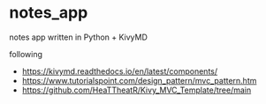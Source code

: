 # notes_app
notes app written in Python + KivyMD

following 
- https://kivymd.readthedocs.io/en/latest/components/
- https://www.tutorialspoint.com/design_pattern/mvc_pattern.htm
- https://github.com/HeaTTheatR/Kivy_MVC_Template/tree/main
